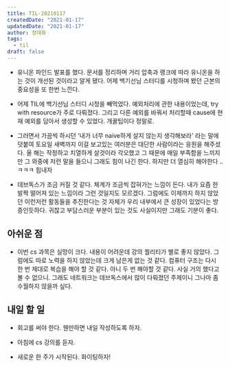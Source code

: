 ```yaml
---
title: TIL-20210117
createdDate: "2021-01-17"
updatedDate: "2021-01-17"
author: 정대화
tags:
  - til
draft: false
---
```


- 유니온 파인드 발표를 했다. 문서를 정리하며 거리 압축과 랭크에 따라 유니온을 하는 것이 개선된 것이라고 알게 됐다. 어제 백기선님 스터디를 시청하며 봤던 근본의 중요성을 또 한번 느낀다.

- 어제 TIL에 백기선님 스터디 시청을 빼먹었다. 예외처리에 관한 내용이었는데, try with resource가 주로 다뤄졌다. 그리고 다른 예외를 바꿔서 처리할때 cause에 현재 예외를 담아서 생성할 수 있었다. 개꿀팁이다 정말로.

- 그러면서 가끔씩 하시던 '내가 너무 naive하게 살지 않는지 생각해보라' 라는 말에 덧붙여 토요일 새벽까지 이걸 보고있는 여러분은 대단한 사람이라는 응원을 해주셨다. 올 해는 작정하고 치열하게 살것이라 각오했고 그 때문에 매일 부족함을 느끼지만 그 와중에 저런 말을 들으니 그래도 힘이 나긴 한다. 하지만 더 열심히 해야한다 .. ㅋㅋㅋ 힘내자

- 데브독스가 조금 커질 것 같다. 체계가 조금씩 잡혀가는 느낌이 든다. 내가 요즘 한 발짝 떨어져 있는 느낌이라 그런 것일지도 모르겠다. 그럼에도 이제까지 하지 않았던 이런저런 활동들을 추진한다는 것 자체가 우리 내부에서 큰 성장이 있었다는 방증인듯하다. 귀찮고 부담스러운 부분이 있는 것도 사실이지만 그래도 기분이 좋다.

## 아쉬운 점

- 이번 cs 과목은 실망이 크다. 내용이 어려운데 강의 퀄리티가 별로 좋지 않았다. 그럼에도 따로 노력을 하지 않았는데 크게 남은게 없는 것 같다. 컴퓨터 구조는 다시 한 번 제대로 복습을 해야 할 것 같다. 아니 두 번 해야할 것 같다. 사실 거의 했다고 볼 수 없으니. 그래도 네트워크는 데브독스에서 많이 다뤄졌던 주제이니 그나마 좀 수월하지 않을까 싶다.

## 내일 할 일

- 회고를 써야 한다. 웬만하면 내일 작성하도록 하자.

- 아침에 cs 강의를 듣자.

- 새로운 한 주가 시작된다. 화이팅하자!
